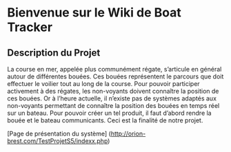 # Bienvenue sur le Wiki de Boat Tracker

## Description du Projet
La course en mer, appelée plus communément régate, s’articule en général autour de différentes bouées. Ces bouées représentent le parcours que doit effectuer le voilier tout au long de la course. Pour pouvoir participer activement à des régates, les non-voyants doivent connaître la position de ces bouées. Or à l’heure actuelle, il n’existe pas de systèmes adaptés aux non-voyants permettant de connaître la position des bouées en temps réel sur un bateau. Pour pouvoir créer un tel produit, il faut d’abord rendre la bouée et le bateau communicants. Ceci est la finalité de notre projet.

[Page de présentation du système] (http://orion-brest.com/TestProjetS5/indexx.php)
